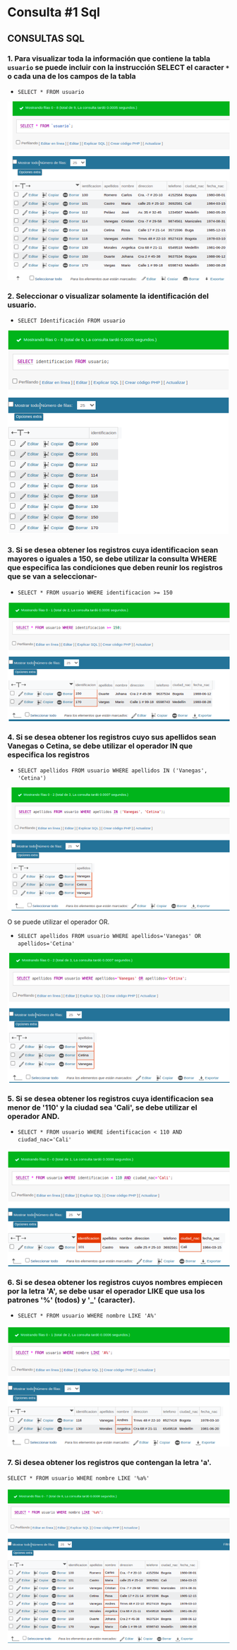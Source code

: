# Consulta #1 Sql

## CONSULTAS SQL


### 1. Para visualizar toda la información que contiene la tabla `usuario` se puede incluir con la instrucción SELECT el caracter `*` o cada una de los campos de la tabla 

- `SELECT * FROM usuario`

![Consulta1](img/tabla_usuario.png "Tabla usuario")

### 2. Seleccionar o visualizar solamente la identificación del usuario.

- `SELECT Identificación FROM usuario`

![Consulta2](img/tabla_identificacion.png "Tabla Identificacion")

### 3. Si se desea obtener los registros cuya identificacion sean mayores o iguales a 150, se debe utilizar la consulta WHERE que especifica las condiciones que deben reunir los registros que se van a seleccionar-

- `SELECT * FROM usuario WHERE identificacion >= 150`

![Consulta3](img/tabla_mayorque.png "Tabla Mayor o igual que")

### 4. Si se desea obtener los registros cuyo sus apellidos sean Vanegas o Cetina, se debe utilizar el operador IN que especifica los registros 
- `SELECT apellidos FROM usuario WHERE apellidos IN ('Vanegas', 'Cetina')`

![Consulta4](img/tabla_apellidos1.png "Tabla Apellidos1")

O se puede utilizar el operador OR.

- `SELECT apellidos FROM usuario WHERE apellidos='Vanegas' OR apellidos='Cetina'`

![Consulta4.1](img/tabla_apellidos2.png "Tabla Apellidos2")

### 5. Si se desea obtener los registros cuya identificacion sea menor de '110' y la ciudad sea 'Cali', se debe utilizar el operador AND.

- `SELECT * FROM usuario WHERE identificacion < 110 AND ciudad_nac='Cali'`

![Consulta5](img/tabla_iden-ciudad.png "Tabla Apellidos2")

### 6. Si se desea obtener los registros cuyos nombres empiecen por la letra 'A', se debe usar el operador LIKE que usa los patrones '%' (todos) y '_' (caracter).

- `SELECT * FROM usuario WHERE nombre LIKE 'A%'`

![Consulta6](img/tabla_nombreA.png "Tabla nombreA")

### 7. Si desea obtener los registros que contengan la letra 'a'.

`SELECT * FROM usuario WHERE nombre LIKE '%a%'`

![Consulta7](img/tabla_nombreconA.png "Tabla nombreConA")